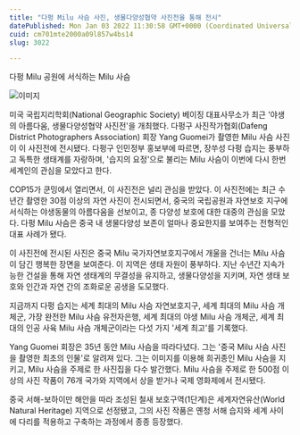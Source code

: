 ```yaml
---
title: "다펑 Milu 사슴 사진, 생물다양성협약 사진전을 통해 전시"
datePublished: Mon Jan 03 2022 11:30:58 GMT+0000 (Coordinated Universal Time)
cuid: cm701mte2000a09l857w4bs14
slug: 3022

---
```



다펑 Milu 공원에 서식하는 Milu 사슴

![이미지](https://cdn.hashnode.com/res/hashnode/image/upload/v1739251828583/0da2bf94-5534-4448-a755-778e151241e1.jpeg)

미국 국립지리학회(National Geographic Society) 베이징 대표사무소가 최근 '야생의 아름다움, 생물다양성협약 사진전'을 개최했다. 다펑구 사진작가협회(Dafeng District Photographers Association) 회장 Yang Guomei가 촬영한 Milu 사슴 사진이 이 사진전에 전시됐다. 다펑구 인민정부 홍보부에 따르면, 장쑤성 다펑 습지는 풍부하고 독특한 생태계를 자랑하며, '습지의 요정'으로 불리는 Milu 사슴이 이번에 다시 한번 세계인의 관심을 모았다고 한다.

COP15가 쿤밍에서 열리면서, 이 사진전은 널리 관심을 받았다. 이 사진전에는 최근 수년간 촬영한 30점 이상의 자연 사진이 전시되면서, 중국의 국립공원과 자연보호 지구에 서식하는 야생동물의 아름다움을 선보이고, 종 다양성 보호에 대한 대중의 관심을 모았다. 다펑 Milu 사슴은 중국 내 생물다양성 보존이 얼마나 중요한지를 보여주는 전형적인 대표 사례가 됐다.

이 사진전에 전시된 사진은 중국 Milu 국가자연보호지구에서 개울을 건너는 Milu 사슴이 담긴 행복한 장면을 보여준다. 이 지역은 생태 자원이 풍부하다. 지난 수년간 지속가능한 건설을 통해 자연 생태계의 무결성을 유지하고, 생물다양성을 지키며, 자연 생태 보호와 인간과 자연 간의 조화로운 공생을 도모했다.

지금까지 다펑 습지는 세계 최대의 Milu 사슴 자연보호지구, 세계 최대의 Milu 사슴 개체군, 가장 완전한 Milu 사슴 유전자은행, 세계 최대의 야생 Milu 사슴 개체군, 세계 최대의 인공 사육 Milu 사슴 개체군이라는 다섯 가지 '세계 최고'를 기록했다.

Yang Guomei 회장은 35년 동안 Milu 사슴을 따라다녔다. 그는 '중국 Milu 사슴 사진을 촬영한 최초의 인물'로 알려져 있다. 그는 이미지를 이용해 희귀종인 Milu 사슴을 지키고, Milu 사슴을 주제로 한 사진집을 다수 발간했다. Milu 사슴을 주제로 한 500점 이상의 사진 작품이 76개 국가와 지역에서 상을 받거나 국제 영화제에서 전시됐다.

중국 서해-보하이만 해안을 따라 조성된 철새 보호구역(1단계)은 세계자연유산(World Natural Heritage) 지역으로 선정됐고, 그의 사진 작품은 옌청 서해 습지와 세계 사이에 다리를 적용하고 구축하는 과정에서 종종 등장했다.